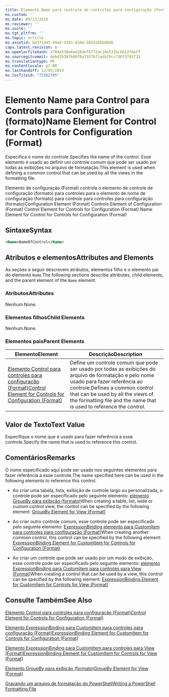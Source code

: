 ```yaml
---
title: Elemento Name para controle de controles para configuração (Format) | Microsoft Docs
ms.custom: ''
ms.date: 09/13/2016
ms.reviewer: ''
ms.suite: ''
ms.tgt_pltfrm: ''
ms.topic: article
ms.assetid: b4371d45-49a4-4303-8384-5b54105bd0d6
caps.latest.revision: 8
ms.openlocfilehash: 2704a530e0ae269efb772ac10e531bcbb12f6eff
ms.sourcegitcommit: debd2b38fb8070a7357bf1a4bf9cc736f3702f31
ms.translationtype: MT
ms.contentlocale: pt-BR
ms.lasthandoff: 12/05/2019
ms.locfileid: "72362705"
---
```

# <a name="name-element-for-control-for-controls-for-configuration-format"></a><span data-ttu-id="530e4-102">Elemento Name para Control para Controls para Configuration (formato)</span><span class="sxs-lookup"><span data-stu-id="530e4-102">Name Element for Control for Controls for Configuration (Format)</span></span>

<span data-ttu-id="530e4-103">Especifica o nome do controle.</span><span class="sxs-lookup"><span data-stu-id="530e4-103">Specifies the name of the control.</span></span> <span data-ttu-id="530e4-104">Esse elemento é usado ao definir um controle comum que pode ser usado por todas as exibições no arquivo de formatação.</span><span class="sxs-lookup"><span data-stu-id="530e4-104">This element is used when defining a common control that can be used by all the views in the formatting file.</span></span>

<span data-ttu-id="530e4-105">Elemento de configuração (Format) controla o elemento de controle de configuração (formato) para controles para o elemento de nome de configuração (formato) para controle para controles para configuração (formato)</span><span class="sxs-lookup"><span data-stu-id="530e4-105">Configuration Element (Format) Controls Element of Configuration (Format) Control Element for Controls for Configuration (Format) Name Element for Control for Controls for Configuration (Format)</span></span>

## <a name="syntax"></a><span data-ttu-id="530e4-106">Sintaxe</span><span class="sxs-lookup"><span data-stu-id="530e4-106">Syntax</span></span>

```xml
<Name>NameOfControl</Name>

```

## <a name="attributes-and-elements"></a><span data-ttu-id="530e4-107">Atributos e elementos</span><span class="sxs-lookup"><span data-stu-id="530e4-107">Attributes and Elements</span></span>

<span data-ttu-id="530e4-108">As seções a seguir descrevem atributos, elementos filho e o elemento pai do elemento `Name`.</span><span class="sxs-lookup"><span data-stu-id="530e4-108">The following sections describe attributes, child elements, and the parent element of the `Name` element.</span></span>

### <a name="attributes"></a><span data-ttu-id="530e4-109">Atributos</span><span class="sxs-lookup"><span data-stu-id="530e4-109">Attributes</span></span>

<span data-ttu-id="530e4-110">Nenhum.</span><span class="sxs-lookup"><span data-stu-id="530e4-110">None.</span></span>

### <a name="child-elements"></a><span data-ttu-id="530e4-111">Elementos filhos</span><span class="sxs-lookup"><span data-stu-id="530e4-111">Child Elements</span></span>

<span data-ttu-id="530e4-112">Nenhum.</span><span class="sxs-lookup"><span data-stu-id="530e4-112">None.</span></span>

### <a name="parent-elements"></a><span data-ttu-id="530e4-113">Elementos pais</span><span class="sxs-lookup"><span data-stu-id="530e4-113">Parent Elements</span></span>

|<span data-ttu-id="530e4-114">Elemento</span><span class="sxs-lookup"><span data-stu-id="530e4-114">Element</span></span>|<span data-ttu-id="530e4-115">Descrição</span><span class="sxs-lookup"><span data-stu-id="530e4-115">Description</span></span>|
|-------------|-----------------|
|[<span data-ttu-id="530e4-116">Elemento Control para controles para configuração (Format)</span><span class="sxs-lookup"><span data-stu-id="530e4-116">Control Element for Controls for Configuration (Format)</span></span>](./control-element-for-controls-for-configuration-format.md)|<span data-ttu-id="530e4-117">Define um controle comum que pode ser usado por todas as exibições do arquivo de formatação e pelo nome usado para fazer referência ao controle.</span><span class="sxs-lookup"><span data-stu-id="530e4-117">Defines a common control that can be used by all the views of the formatting file and the name that is used to reference the control.</span></span>|

## <a name="text-value"></a><span data-ttu-id="530e4-118">Valor de Texto</span><span class="sxs-lookup"><span data-stu-id="530e4-118">Text Value</span></span>

<span data-ttu-id="530e4-119">Especifique o nome que é usado para fazer referência a esse controle.</span><span class="sxs-lookup"><span data-stu-id="530e4-119">Specify the name that is used to reference this control.</span></span>

## <a name="remarks"></a><span data-ttu-id="530e4-120">Comentários</span><span class="sxs-lookup"><span data-stu-id="530e4-120">Remarks</span></span>

<span data-ttu-id="530e4-121">O nome especificado aqui pode ser usado nos seguintes elementos para fazer referência a esse controle.</span><span class="sxs-lookup"><span data-stu-id="530e4-121">The name specified here can be used in the following elements to reference this control.</span></span>

- <span data-ttu-id="530e4-122">Ao criar uma tabela, lista, exibição de controle largo ou personalizada, o controle pode ser especificado pelo seguinte elemento: [elemento GroupBy para exibição (formato)](./groupby-element-for-view-format.md)</span><span class="sxs-lookup"><span data-stu-id="530e4-122">When creating a table, list, wide or custom control view, the control can be specified by the following element: [GroupBy Element for View (Format)](./groupby-element-for-view-format.md)</span></span>

- <span data-ttu-id="530e4-123">Ao criar outro controle comum, esse controle pode ser especificado pelo seguinte elemento: [ExpressionBinding elemento para CustomItem para controles para configuração (Format)](./expressionbinding-element-for-customitem-for-controls-for-configuration-format.md)</span><span class="sxs-lookup"><span data-stu-id="530e4-123">When creating another common control, this control can be specified by the following element: [ExpressionBinding Element for CustomItem for Controls for Configuration (Format)](./expressionbinding-element-for-customitem-for-controls-for-configuration-format.md)</span></span>

- <span data-ttu-id="530e4-124">Ao criar um controle que pode ser usado por um modo de exibição, esse controle pode ser especificado pelo seguinte elemento: [elemento ExpressionBinding para CustomItem para controles para View (Format)](./expressionbinding-element-for-customitem-for-controls-for-view-format.md)</span><span class="sxs-lookup"><span data-stu-id="530e4-124">When creating a control that can be used by a view, this control can be specified by the following element: [ExpressionBinding Element for CustomItem for Controls for View (Format)](./expressionbinding-element-for-customitem-for-controls-for-view-format.md)</span></span>

## <a name="see-also"></a><span data-ttu-id="530e4-125">Consulte Também</span><span class="sxs-lookup"><span data-stu-id="530e4-125">See Also</span></span>

[<span data-ttu-id="530e4-126">Elemento Control para controles para configuração (Format)</span><span class="sxs-lookup"><span data-stu-id="530e4-126">Control Element for Controls for Configuration (Format)</span></span>](./control-element-for-controls-for-configuration-format.md)

[<span data-ttu-id="530e4-127">Elemento ExpressionBinding para CustomItem para controles para configuração (Format)</span><span class="sxs-lookup"><span data-stu-id="530e4-127">ExpressionBinding Element for CustomItem for Controls for Configuration (Format)</span></span>](./expressionbinding-element-for-customitem-for-controls-for-configuration-format.md)

[<span data-ttu-id="530e4-128">Elemento ExpressionBinding para CustomItem para controles para View (Format)</span><span class="sxs-lookup"><span data-stu-id="530e4-128">ExpressionBinding Element for CustomItem for Controls for View (Format)</span></span>](./expressionbinding-element-for-customitem-for-controls-for-view-format.md)

[<span data-ttu-id="530e4-129">Elemento GroupBy para exibição (formato)</span><span class="sxs-lookup"><span data-stu-id="530e4-129">GroupBy Element for View (Format)</span></span>](./groupby-element-for-view-format.md)

[<span data-ttu-id="530e4-130">Gravando um arquivo de formatação do PowerShell</span><span class="sxs-lookup"><span data-stu-id="530e4-130">Writing a PowerShell Formatting File</span></span>](./writing-a-powershell-formatting-file.md)
